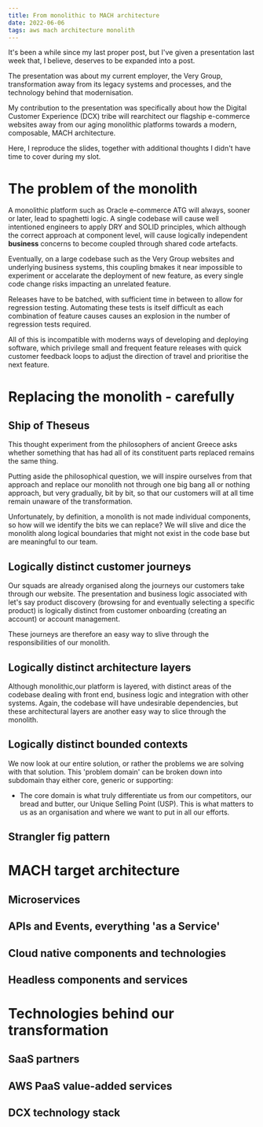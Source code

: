 ```yaml
---
title: From monolithic to MACH architecture 
date: 2022-06-06
tags: aws mach architecture monolith
---
```


It's been a while since my last proper post, 
but I've given a presentation last week that, I believe,
 deserves to be expanded into a post.

The presentation was about my current employer,
 the Very Group, transformation away from its legacy systems and processes,
and the technology behind that modernisation.

My contribution to the presentation was specifically about how
the Digital Customer Experience (DCX) tribe will rearchitect
our flagship e-commerce websites away from our aging 
monolithic platforms towards a modern, composable, MACH architecture.

Here, I reproduce the slides, together with additional
thoughts I didn't have time to cover during my slot.

# The problem of the monolith

A monolithic platform such as Oracle e-commerce ATG
will always, sooner or later, lead to spaghetti logic.
A single codebase will cause well intentioned engineers
to apply DRY and SOLID principles, which although
the correct approach at component level, will cause
logically independent **business** concerns to become
coupled through shared code artefacts.

Eventually, on a large codebase such as the Very Group
websites and underlying business systems, this coupling
bmakes it near impossible to experiment or accelarate 
the deployment of new feature, as every single code 
change risks impacting an unrelated feature.

Releases have to be batched, with sufficient time in between
to allow for regression testing. Automating these tests
is itself difficult as each combination of feature causes
 causes an explosion in the number of regression tests required.

All of this is incompatible with moderns ways of developing and deploying
software, which privilege small and frequent feature
releases with quick customer feedback loops to adjust the direction of travel
 and prioritise the next feature.

# Replacing the monolith - carefully

## Ship of Theseus

This thought experiment from the philosophers of ancient Greece asks whether something
that has had all of its constituent parts replaced remains the same thing.

Putting aside the philosophical question, we will inspire
ourselves from that approach and replace our monolith not 
through one big bang all or nothing approach, but very gradually,
bit by bit, so that our customers will at all time
remain unaware of the transformation.

Unfortunately, by definition, a monolith is not made
individual components, so how will we identify the bits 
we can replace? We will slive and dice the monolith 
along logical boundaries that might not exist in
the code base but are meaningful to our team.

## Logically distinct customer journeys

Our squads are already organised along the journeys 
our customers take through our website.
The presentation and business logic associated with let's say product discovery
(browsing for and eventually selecting a specific product)
is logically distinct from customer onboarding (creating an account)
or account management.

These journeys are therefore an easy way to slive through the responsibilities of our monolith.

## Logically distinct architecture layers

Although monolithic,our platform is layered, with distinct areas of the  codebase dealing with front end, business logic and integration with other systems.
Again, the codebase will have undesirable dependencies,
but these architectural layers are another easy way to slice through the monolith.


## Logically distinct bounded contexts

We now look at our entire solution, or rather the problems we are solving with that solution.
This 'problem domain' can be broken down into subdomain thay either
core, generic or supporting:

- The core domain is what truly differentiate us from our competitors,
our bread and butter, our Unique Selling Point (USP).
This is what matters to us as an organisation and where we want to put in all our efforts.

## Strangler fig pattern

# MACH target architecture

## Microservices
## APIs and Events, everything 'as a Service'
## Cloud native components and technologies
## Headless components and services

# Technologies behind our transformation

## SaaS partners 
## AWS PaaS value-added services
## DCX technology stack
